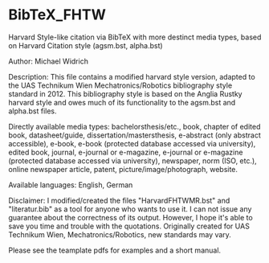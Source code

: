 # BibTeX_FHTW
Harvard Style-like citation via BibTeX with more destinct media types, based on Harvard Citation style (agsm.bst, alpha.bst)

Author: Michael Widrich

Description: This file contains a modified harvard style version, adapted to the UAS Technikum Wien Mechatronics/Robotics bibliography style standard in 2012. This bibliography style is based on the Anglia Rustky harvard style and owes much of its functionality to the agsm.bst and alpha.bst files. 

Directly available media types: bachelorsthesis/etc., book, chapter of edited book, datasheet/guide, dissertation/mastersthesis, e-abstract (only abstract accessible), e-book, e-book (protected database accessed via university), edited book, journal, e-journal or e-magazine, e-journal or e-magazine (protected database accessed via university), newspaper, norm (ISO, etc.), online newspaper article, patent, picture/image/photograph, website.

Available languages: English, German

Disclaimer: I modified/created the files "HarvardFHTWMR.bst" and "literatur.bib" as a tool for anyone who wants to use it. I can not issue any guarantee about the correctness of its output. However, I hope it's able to save you time and trouble with the quotations.
Originally created for UAS Technikum Wien, Mechatronics/Robotics, new standards may vary.

Please see the teamplate pdfs for examples and a short manual.

